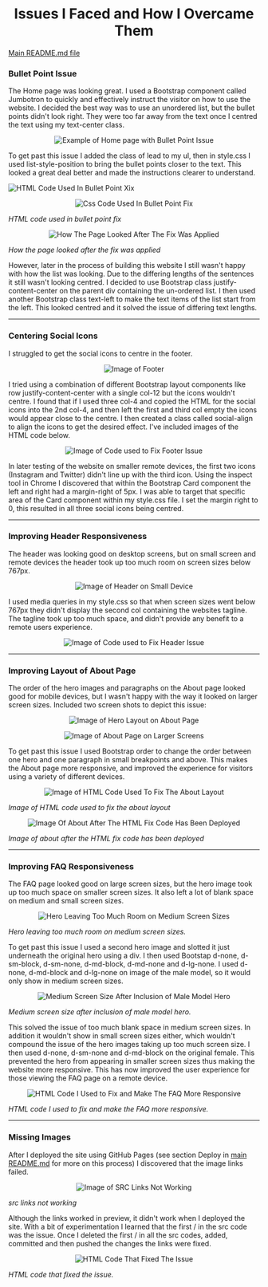 <h1 style="text-align: center;">Issues I Faced and How I Overcame Them</h1>

<a href="README.md">Main README.md file</a>

<h3>Bullet Point Issue</h3>

The Home page was looking great. I used a Bootstrap component called Jumbotron to quickly and effectively instruct the visitor on how to use the website. I decided the best way was to use an unordered list, but the bullet points didn't look right. They were too far away from the text once I centred the text using my text-center class. 



<p align="center"><img src="issues-assets/issues-images/ulindexbulletpointstoofarout.png" alt="Example of Home page with Bullet Point Issue"></p>



To get past this issue I added the class of lead to my ul, then in style.css I used list-style-position to bring the bullet points closer to the text. This looked a great deal better and made the instructions clearer to understand. 

<p align="center>"><img src="issues-assets/issues-images/ulindexbulletpointstoofaroutfixhtml.png" alt="HTML Code Used In Bullet Point Xix"

</p>


<p align="center"><img src="issues-assets/issues-images/ulindexbulletpointstoofaroutfixcss.png" alt="Css Code Used In Bullet Point Fix">

<i>HTML code used in bullet point fix</i></p>


<p align="center"><img src="issues-assets/issues-images/ulindexbulletpointstoofaroutfix.png" alt="How The Page Looked After The Fix Was Applied">

<i>How the page looked after the fix was applied</i></p>


However, later in the process of building this website I still wasn't happy with how the list was looking. Due to the differing lengths of the sentences it still wasn't looking centred. I decided to use Bootstrap class justify-content-center on the parent div containing the un-ordered list. I then used another Bootstrap class text-left to make the text items of the list start from the left. This looked centred and it solved the issue of differing text lengths. 

<hr>

<h3>Centering Social Icons</h3>

I struggled to get the social icons to centre in the footer.

<p align="center"><img src="issues-assets/issues-images/can'tgetsocialstocenter.png" alt="Image of Footer"></p>


I tried using a combination of different Bootstrap layout components like row justify-content-center with a single col-12 but the icons wouldn't centre. I found that if I used three col-4 and copied the HTML for the social icons into the 2nd col-4, and then left the first and third col empty the icons would appear close to the centre. I then created a class called social-align to align the icons to get the desired effect. I've included images of the HTML code below. 

<p align="center"><img src="issues-assets/issues-images/can'tgetsocialstocenterfix.png" alt="Image of Code used to Fix Footer Issue"></p>


In later testing of the website on smaller remote devices, the first two icons (Instagram and Twitter) didn't line up with the third icon. Using the inspect tool in Chrome I discovered that within the Bootstrap Card component the left and right had a margin-right of 5px. I was able to target that specific area of the Card component within my style.css file. I set the margin right to 0, this resulted in all three social icons being centred.  

<hr>

<h3>Improving Header Responsiveness</h3>

The header was looking good on desktop screens, but on small screen and remote devices the header took up too much room on screen sizes below 767px. 

<p align="center"><img src="issues-assets/issues-images/largeheaderinmobileview.png" alt="Image of Header on Small Device"></p>

 I used media queries in my style.css so that when screen sizes went below 767px they didn't display the second col containing the websites tagline. The tagline took up too much space, and didn't provide any benefit to a remote users experience.

<p align="center"><img src="issues-assets/issues-images/largeheaderinmobileviewfix.png" alt="Image of Code used to Fix Header Issue"></p>


<hr>

<h3>Improving Layout of About Page</h3>

The order of the hero images and paragraphs on the About page looked good for mobile devices, but I wasn't happy with the way it looked on larger screen sizes. Included two screen shots to depict this issue: 

<p align="center"><img src="issues-assets/issues-images/heroandtextlayoutaboutmemobile.png" alt="Image of Hero Layout on About Page"></p>

<p align="center"><img src="issues-assets/issues-images/heroandtextlayoutaboutmedesktop.png" alt="Image of About Page on Larger Screens"></p>

To get past this issue I used Bootstrap order to change the order between one hero and one paragraph in small breakpoints and above. This makes the About page more responsive, and improved the experience for visitors using a variety of different devices. 

<p align="center"><img src="issues-assets/issues-images/heroandtextlayoutaboutmedesktopfixcode.png" alt="Image of HTML Code Used To Fix The About Layout">

<i>Image of HTML code used to fix the about layout</i></p>

<p align="center"><img src="issues-assets/issues-images/heroandtextlayoutaboutmedesktopfix.png" alt="Image Of About After The HTML Fix Code Has Been Deployed">

<i>Image of about  after the HTML fix code has been deployed</i></p>

<hr>

<h3>Improving FAQ Responsiveness</h3>

The FAQ page looked good on large screen sizes, but the hero image took up too much space on smaller screen sizes. It also left a lot of blank space on medium and small screen sizes.
<p align="center"><img src="issues-assets/issues-images/toomuchfreespaceinfaqmdsize.png" alt="Hero Leaving Too Much Room on Medium Screen Sizes">

<i>Hero leaving too much room on medium screen sizes.</i></p>

To get past this issue I used a second hero image and slotted it just underneath the original hero using a div. I then used Bootstap d-none, d-sm-block, d-sm-none, d-md-block, d-md-none and d-lg-none. I used d-none, d-md-block and d-lg-none on image of the male model, so it would only show in medium screen sizes. 

 <p align="center"><img src="issues-assets/issues-images/toomuchfreespaceinfaqmdsizeaddmale.png" alt="Medium Screen Size After Inclusion of Male Model Hero">
 
 <i>Medium screen size after inclusion of male model hero.</i></p>
 
 This solved the issue of too much blank space in medium screen sizes. In addition it wouldn't show in small screen sizes either, which wouldn't compound the issue of the hero images taking up too much screen size. I then used d-none, d-sm-none and d-md-block on the original female. This prevented the hero from appearing in smaller screen sizes thus making the website more responsive. This has now improved the user experience for those viewing the FAQ page on a remote device. 

<p align="center"><img src="issues-assets/issues-images/toomuchfreespaceinfaqmdsizeaddmalehtmlfix.png" alt="HTML Code I Used to Fix and Make The FAQ More Responsive">

<i>HTML code I used to fix and make the FAQ more responsive.</i></p>

<hr>

<h3>Missing Images</h3>

After I deployed the site using GitHub Pages (see section Deploy in <a href="README.md">main README.md</a> for more on this process) I discovered that the image links failed. 

<p align="center"><img src="issues-assets/issues-images/imagesdon'tdisplayoncepublished.png" alt=" Image of SRC Links Not Working">

<i>src links not working</i></p>

Although the links worked in preview, it didn't work when I deployed the site. With a bit of experimentation I learned that the first / in the src code was the issue. Once I deleted the first / in all the src codes, added, committed and then pushed the changes the links were fixed. 

<p align="center"><img src="issues-assets/issues-images/imagesdon'tdisplayoncepublishedcodefix.png" alt="HTML Code That Fixed The Issue">

<i>HTML code that fixed the issue.</i></p>












